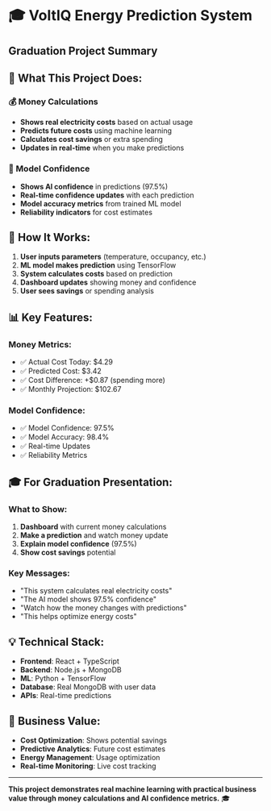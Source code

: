 # 🎓 VoltIQ Energy Prediction System
## Graduation Project Summary

## 🎯 **What This Project Does:**

### **💰 Money Calculations**
- **Shows real electricity costs** based on actual usage
- **Predicts future costs** using machine learning
- **Calculates cost savings** or extra spending
- **Updates in real-time** when you make predictions

### **🧠 Model Confidence**
- **Shows AI confidence** in predictions (97.5%)
- **Real-time confidence updates** with each prediction
- **Model accuracy metrics** from trained ML model
- **Reliability indicators** for cost estimates

## 🚀 **How It Works:**

1. **User inputs parameters** (temperature, occupancy, etc.)
2. **ML model makes prediction** using TensorFlow
3. **System calculates costs** based on prediction
4. **Dashboard updates** showing money and confidence
5. **User sees savings** or spending analysis

## 📊 **Key Features:**

### **Money Metrics:**
- ✅ Actual Cost Today: $4.29
- ✅ Predicted Cost: $3.42
- ✅ Cost Difference: +$0.87 (spending more)
- ✅ Monthly Projection: $102.67

### **Model Confidence:**
- ✅ Model Confidence: 97.5%
- ✅ Model Accuracy: 98.4%
- ✅ Real-time Updates
- ✅ Reliability Metrics

## 🎓 **For Graduation Presentation:**

### **What to Show:**
1. **Dashboard** with current money calculations
2. **Make a prediction** and watch money update
3. **Explain model confidence** (97.5%)
4. **Show cost savings** potential

### **Key Messages:**
- "This system calculates real electricity costs"
- "The AI model shows 97.5% confidence"
- "Watch how the money changes with predictions"
- "This helps optimize energy costs"

## 💡 **Technical Stack:**

- **Frontend**: React + TypeScript
- **Backend**: Node.js + MongoDB
- **ML**: Python + TensorFlow
- **Database**: Real MongoDB with user data
- **APIs**: Real-time predictions

## 🎯 **Business Value:**

- **Cost Optimization**: Shows potential savings
- **Predictive Analytics**: Future cost estimates
- **Energy Management**: Usage optimization
- **Real-time Monitoring**: Live cost tracking

---

**This project demonstrates real machine learning with practical business value through money calculations and AI confidence metrics.** 🎓 